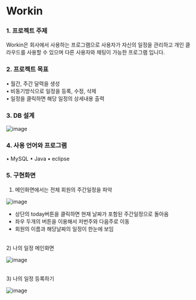 # Workin

<h3>1. 프로젝트 주제</h3>
Workin은 회사에서 사용하는 프로그램으로 사용자가 자신의 일정을 관리하고 개인 클라우드를 사용할 수 있으며 다른 사용자와 채팅이 가능한 프로그램 입니다.

<h3>2. 프로젝트 목표</h3>
• 월간, 주간 달력을 생성<br>
• 비동기방식으로 일정을 등록, 수정, 삭제<br>
• 일정을 클릭하면 해당 일정의 상세내용 출력<br>

<h3>3. DB 설계</h3>

![image](https://user-images.githubusercontent.com/75840459/129292984-26718177-1339-49f6-baf6-c7c90280dacc.png)

<h3>4. 사용 언어와 프로그램</h3>
• MySQL
• Java
• eclipse

<h3>5. 구현화면</h3>

1) 메인화면에서는 전체 회원의 주간일정을 파악

![image](https://user-images.githubusercontent.com/75840459/129293328-a1a8d109-dc90-4610-84d9-a1b42d7531a3.png)
- 상단의 today버튼을 클릭하면 현재 날짜가 포함된 주간일정으로 돌아옴
- 좌우 두개의 버튼을 이용해서 저번주와 다음주로 이동
- 회원의 이름과 해당날짜의 일정이 한눈에 보임

<br>
2) 나의 일정 메인화면

![image](https://user-images.githubusercontent.com/75840459/129294181-0f41aa83-8c11-4851-92e3-1e4476aa7a0b.png)

<br>
3) 나의 일정 등록하기

![image](https://user-images.githubusercontent.com/75840459/129294650-de487c96-6532-4344-a2d9-a0ed2034b447.png)

